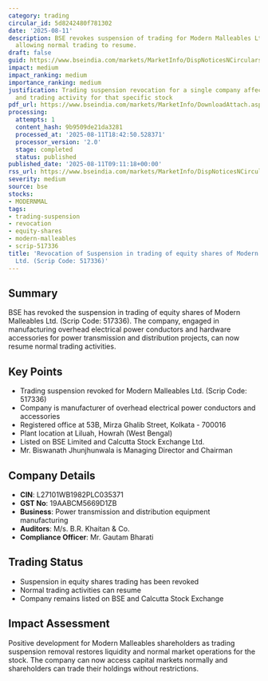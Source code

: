 ```yaml
---
category: trading
circular_id: 5d8242480f781302
date: '2025-08-11'
description: BSE revokes suspension of trading for Modern Malleables Ltd equity shares,
  allowing normal trading to resume.
draft: false
guid: https://www.bseindia.com/markets/MarketInfo/DispNoticesNCirculars.aspx?Noticeid={B74FDB40-D327-4451-B79B-BFE454DB14E6}&noticeno=20250811-13&dt=08/11/2025&icount=13&totcount=59&flag=0
impact: medium
impact_ranking: medium
importance_ranking: medium
justification: Trading suspension revocation for a single company affects shareholders
  and trading activity for that specific stock
pdf_url: https://www.bseindia.com/markets/MarketInfo/DownloadAttach.aspx?id=20250811-13&attachedId=d368a2bd-a2e8-4d95-b26d-467e1970db4c
processing:
  attempts: 1
  content_hash: 9b9509de21da3281
  processed_at: '2025-08-11T18:42:50.528371'
  processor_version: '2.0'
  stage: completed
  status: published
published_date: '2025-08-11T09:11:18+00:00'
rss_url: https://www.bseindia.com/markets/MarketInfo/DispNoticesNCirculars.aspx?Noticeid={B74FDB40-D327-4451-B79B-BFE454DB14E6}&noticeno=20250811-13&dt=08/11/2025&icount=13&totcount=59&flag=0
severity: medium
source: bse
stocks:
- MODERNMAL
tags:
- trading-suspension
- revocation
- equity-shares
- modern-malleables
- scrip-517336
title: 'Revocation of Suspension in trading of equity shares of Modern Malleables
  Ltd. (Scrip Code: 517336)'
---
```


## Summary

BSE has revoked the suspension in trading of equity shares of Modern Malleables Ltd. (Scrip Code: 517336). The company, engaged in manufacturing overhead electrical power conductors and hardware accessories for power transmission and distribution projects, can now resume normal trading activities.

## Key Points

- Trading suspension revoked for Modern Malleables Ltd. (Scrip Code: 517336)
- Company is manufacturer of overhead electrical power conductors and accessories
- Registered office at 53B, Mirza Ghalib Street, Kolkata - 700016
- Plant location at Liluah, Howrah (West Bengal)
- Listed on BSE Limited and Calcutta Stock Exchange Ltd.
- Mr. Biswanath Jhunjhunwala is Managing Director and Chairman

## Company Details

- **CIN**: L27101WB1982PLC035371
- **GST No**: 19AABCM5669D1ZB
- **Business**: Power transmission and distribution equipment manufacturing
- **Auditors**: M/s. B.R. Khaitan & Co.
- **Compliance Officer**: Mr. Gautam Bharati

## Trading Status

- Suspension in equity shares trading has been revoked
- Normal trading activities can resume
- Company remains listed on BSE and Calcutta Stock Exchange

## Impact Assessment

Positive development for Modern Malleables shareholders as trading suspension removal restores liquidity and normal market operations for the stock. The company can now access capital markets normally and shareholders can trade their holdings without restrictions.